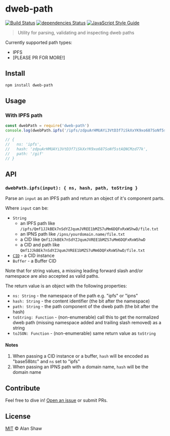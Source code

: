 # dweb-path

[![Build Status](https://travis-ci.org/tableflip/dweb-path.svg?branch=master)](https://travis-ci.org/tableflip/dweb-path) [![dependencies Status](https://david-dm.org/tableflip/dweb-path/status.svg)](https://david-dm.org/tableflip/dweb-path) [![JavaScript Style Guide](https://img.shields.io/badge/code_style-standard-brightgreen.svg)](https://standardjs.com)

> Utility for parsing, validating and inspecting dweb paths

Currently supported path types:

* IPFS
* [PLEASE PR FOR MORE!]

## Install

```sh
npm install dweb-path
```

## Usage

### With IPFS path

```js
const dwebPath = require('dweb-path')
console.log(dwebPath.ipfs('/ipfs/zdpuArHMUAYi3VtD3f7iSkXxYK9xo687SoNf5stAQNCMzd77k/gif'))

// {
//   ns: 'ipfs',
//   hash: 'zdpuArHMUAYi3VtD3f7iSkXxYK9xo687SoNf5stAQNCMzd77k',
//   path: '/gif'
// }
```

## API

### `dwebPath.ipfs(input): { ns, hash, path, toString }`

Parse an `input` as an IPFS path and return an object of it's component parts.

Where `input` can be:

* `String`
    * an IPFS path like `/ipfs/Qmf1JJkBEk7nSdYZJqumJVREE1bMZS7uMm6DQFxRxWShwD/file.txt`
    * an IPNS path like `/ipns/yourdomain.name/file.txt`
    * a CID like `Qmf1JJkBEk7nSdYZJqumJVREE1bMZS7uMm6DQFxRxWShwD`
    * a CID and path like `Qmf1JJkBEk7nSdYZJqumJVREE1bMZS7uMm6DQFxRxWShwD/file.txt`
* [`CID`](https://www.npmjs.com/package/cids) - a CID instance
* `Buffer` - a Buffer CID

Note that for string values, a missing leading forward slash and/or namespace are also accepted as valid paths.

The return value is an object with the following properties:

* `ns: String` - the namespace of the path e.g. "ipfs" or "ipns"
* `hash: String` - the content identifier (the bit after the namespace)
* `path: String` - the path component of the dweb path (the bit after the hash)
* `toString: Function` - (non-enumerable) call this to get the normalized dweb path (missing namespace added and trailing slash removed) as a string
* `toJSON: Function` - (non-enumerable) same return value as `toString`

#### Notes

1. When passing a CID instance or a buffer, `hash` will be encoded as "base58btc" and `ns` set to "ipfs"
2. When passing an IPNS path with a domain name, `hash` will be the domain name


## Contribute

Feel free to dive in! [Open an issue](https://github.com/tableflip/dweb-path/issues/new) or submit PRs.

## License

[MIT](LICENSE) © Alan Shaw
